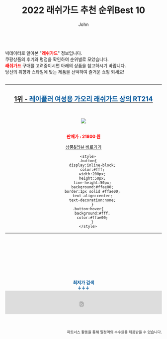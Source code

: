 ﻿---
layout: post
title:  "2022 래쉬가드 추천 순위Best 10"
author: John
categories: [ 스포츠/레저 ]
tags: [ 래쉬가드, 래쉬가드 여자, 래쉬가드 남자, 래쉬가드 뜻, 래쉬가드 극혐, 래쉬가드 브랜드, 래쉬가드 수영복, 래쉬가드 영어, 래쉬가드 브랜드 순위, 래쉬가드 금지 이유 ]
image: https://static.coupangcdn.com/image/vendor_inventory/images/2019/02/21/11/8/6c869489-dc58-48d1-bffd-152efaa20e5a.jpg 
description: "2022 래쉬가드 추천 순위Best 10 관련 상품으로 가장 고객 선호도가 높은 제품입니다."
toc: true
toc_sticky: true
---

<br>
빅데이터로 알아본 "<b><font color='#ff0000'>래쉬가드</font></b>" 정보입니다.
<br>
쿠팡상품의 후기와 평점을 확인하여 순위별로 모았습니다.
<br>
<b><font color='#ff0000'>래쉬가드</font></b>  구매를 고려중이시면 아래의 상품을 참고하시기 바랍니다.
<br>
당신의 취향과 스타일에 맞는 제품을 선택하여 즐거운 쇼핑 되세요!
<br><br>
<hr>
<p>
    
<center><h2><a href="https://link.coupang.com/re/AFFSDP?lptag=AF7307611&pageKey=96747433&itemId=297687875&vendorItemId=3732344150&traceid=V0-153-eb60954138876542&requestid=20220615123011611163999" target="_blank"><b>1위 - <font color='#01579B'>레이플러 여성용 가오리 래쉬가드 상의 RT214</font></b></a></h2><br>

<a href="https://link.coupang.com/re/AFFSDP?lptag=AF7307611&pageKey=96747433&itemId=297687875&vendorItemId=3732344150&traceid=V0-153-eb60954138876542&requestid=20220615123011611163999" target="_blank"><img src="https://static.coupangcdn.com/image/vendor_inventory/images/2019/02/21/11/8/6c869489-dc58-48d1-bffd-152efaa20e5a.jpg"></a><br><br>

<b><font color='#ff0000'>판매가 : 21800 원</font></b><br>

<a href="https://link.coupang.com/re/AFFSDP?lptag=AF7307611&pageKey=96747433&itemId=297687875&vendorItemId=3732344150&traceid=V0-153-eb60954138876542&requestid=20220615123011611163999" target="_blank" class="button">상품&리뷰 바로가기</a><p>

        <style>
        .button{
            display:inline-block;
            color:#fff;
            width:200px;
            height:50px;
            line-height:50px;
            background:#ffae00;
            border:1px solid #ffae00;
            text-align:center;
            text-decoration:none;
            }
        .button:hover{
            background:#fff;
            color:#ffae00;
            }
        </style>

<hr>

<br><br><br><br><br><br><br>
<center><b><font color='#01579B' size='medium'>최저가 검색<br>
↓↓↓</font></b></center>
<center><iframe src="https://coupa.ng/b1Tbjx" width="100%" height="75" frameborder="0" scrolling="no" referrerpolicy="unsafe-url"></iframe></center>
<br><br>
<p>
<small>
    <div align="right">파트너스 활동을 통해 일정액의 수수료를 제공받을 수 있습니다.</div>
</small>
</p>
